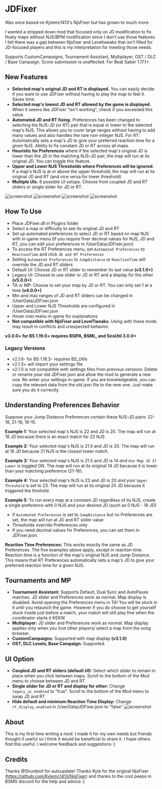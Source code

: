 # JDFixer

Was once based on Kylemc1413's NjsFixer but has grown to much more.

I wanted a stripped down mod that focused only on JD modification to fix floaty maps without NJS/BPM modification since I don't use those features. I felt there was a gap between Njsfixer and Leveltweaks that isn't filled for JD-focused players and this is my interpretation for meeting those needs.

Supports CustomCampaigns, Tournament Assistant, Multiplayer, OST / DLC / Base Campaign. Score submission is unaffected. For Beat Saber 1.17.1+.

## New Features
- **Selected map's original JD and RT is displayed.** You can easily decide if you want to use JDFixer without having to play the map to feel it. Saves time.
- **Selected map's lowest JD and RT allowed by the game is displayed.** When it seems like JDFixer "isn't working", check if you exceeded this value.
- **Automated JD and RT fixing.** Preferences has been changed to selecting the NJS-JD (or RT) pair that is equal or lower to the selected map's NJS. This allows you to cover large ranges without having to add many values and also handles the rare non-integer NJS. For RT: Automatically sets a map's JD to give your preferred reaction time for a given NJS. Ability to fix constant JD or RT across all maps.
- **Heuristic for Preferences** where if the selected map's original JD is lower than the JD in the matching NJS-JD pair, the map will run at its original JD. You can toggle this feature. 
- **Upper and Lower NJS Thresholds where Preferences will be ignored.** If a map's NJS is at or above the upper threshold, the map will run at its original JD and RT (and vice versa for lower threshold)
- **Multiple UIs.** 6 possible UI setups. Choose from coupled JD and RT sliders or single slider for JD or RT.

![screenshot](https://github.com/zeph-yr/JDFixer/blob/BS_1.19/Screenshots/3.0.0_menu_3.png)
![screenshot](https://github.com/zeph-yr/JDFixer/blob/BS_1.19/Screenshots/3.1.0_menu_2.png)
![screenshot](https://github.com/zeph-yr/JDFixer/blob/BS_1.20/Screenshots/5.0.0_menu_1.png)
![screenshot](https://github.com/zeph-yr/JDFixer/blob/BS_1.16.4_MA_v2.0.3/Screenshots/2.1.0_menu_3.png)

## How To Use
- Place JDFixer.dll in Plugins folder
- Select a map or difficulty to see its original JD and RT
- Set up automated preferences to select JD or RT based on map NJS with in-game menu (If you require finer decimal values for NJS, JD and RT, you can edit your preferences in /UserData/JDFixer.json)
- To access the RT Preferences menu, set `Automated Preferences` to `ReactionTime` and click `JD and RT Preferences`
- Setting `Automated Preferences` to `JumpDistance` or `ReactionTime` will override the JD and RT sliders
- Default UI: Choose JD or RT slider to remember its last value **(v3.1.0+)**
- Legacy UI: Choose to use slider or JD or RT and a display for the other **(v5.0.0+)**
- TA or MP: Choose to set your map by JD or RT. You can only set 1 at a time **(v4.0.0+)**
- Min and max ranges of JD and RT sliders can be changed in /UserData/JDFixer.json
- Upper and Lower NJS Thresholds are configured in /UserData/JDFixer.json
- Hover over menu in-game for explanations
- **Not compatible with NjsFixer and LevelTweaks.** Using with these mods may result in conflicts and unexpected behavior.

**v3.0.0+ for BS 1.19.0+ requires BSIPA, BSML, and SiraUtil 3.0.0+**

### Legacy Versions
- v2.1.6- for BS 1.18.3- requires BS_Utils
- v2.1.3+ will import your settings file
- v2.1.0 is not compatible with settings files from previous versions: Delete or rename your old JDFixer.json and allow the mod to generate a new one. Re-enter your settings in-game. If you are knowledgeable, you can copy the relevant data from the old json file to the new one. Just make sure you do it correctly.

## Understanding Preferences Behavior
Suppose your Jump Distance Preferences contain these NJS-JD pairs: 22-18, 21-16, 18-15.

**Example 1:**
Your selected map's NJS is 22 and JD is 20. 
The map will run at 18 JD because there is an exact match for 22 NJS

**Example 2:**
Your selected map's NJS is 21.5 and JD is 20. 
The map will run at 16 JD because 21 NJS is the closest lower match.

**Example 3:**
Your selected map's NJS is 21.5 and JD is 14 *and* `Use Map JD If Lower` is toggled ON.
The map will run at its original 14 JD because it is lower than your matching preference (21-16).

**Example 4:**
Your selected map's NJS is 23 and JD is 20 *and* your `Upper Threshold` is set to 23.
The map will run at its original 20 JD because it triggered the threhold.

**Example 5:**
To run every map at a constant JD regardless of its NJS, create a single preference with 0 NJS and your desired JD (such as 0 NJS - 18 JD)

- If `Automated Preferences` is set to `JumpDistance` but no Preferences are set, the map will run at JD and RT slider value
- Thresholds override Preferences only
- If you need decimal values for Preferences, you can set them in JDFixer.json.

**Reaction Time Preferences:** 
This works exactly the same as JD Preferences. The five examples above apply, except in reaction time. Reaction time is a function of the map's original NJS and Jump Distance. This means that RT Preferences automatically sets a map's JD to give your preferred reaction time for a given NJS.

## Tournaments and MP
- **Tournament Assistant:** Supports Default, Dual Sync and AutoPause matches. JD slider and Preferences work as normal. Map display is disabled. Avoid opening the Preferences menu in TA! You will be stuck in it until you relaunch the game. However if you do choose to get yourself stuck inside just before a match, your match will still play fine when the coordinator starts it KEKW.
- **Multiplayer:** JD slider and Preferences work as normal. Map display applies only when you (not other players) select a map from the song browser.
- **CustomCampaigns:** Supported with map display **(v3.1.0)**
- **OST, DLC Levels, Base Campaign:** Supported.

## UI Option
- **Coupled JD and RT sliders (default UI):** Select which slider to remain in place when you click between maps. Scroll to the bottom of the Mod menu to choose between JD and RT
- **Single slider for JD or RT and display for other:** Change `legacy_ui_enabled` to "true". Scroll to the bottom of the Mod menu to swap JD and RT
- **Hide default and minimum Reaction Time Display:** Change `rt_display_enabled` in /UserData/JDFixer.json to "false"
![screenshot](https://github.com/zeph-yr/JDFixer/blob/BS_1.16.4_MA_v2.0.3/Screenshots/ui_options.png)

## About
This is my first time writing a mod. I made it for my own needs but friends thought it useful so I think it would be beneficial to share it. I hope others find this useful.
I welcome feedback and suggestions :) 

## Credits
Thanks @Shurdoof for autoupdate!
Thanks Kyle for the original NjsFixer (https://github.com/Kylemc1413/NjsFixer) and thanks to the cool peeps in BSMG discord for the help and advice :)
